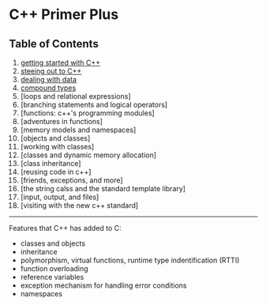 C++ Primer Plus
===

Table of Contents
---

1. [getting started with C++](./chap1.md)  
2. [steeing out to C++](./chap2.md)  
3. [dealing with data](./chap3.md)  
4. [compound types](./chap4.md)  
5. [loops and relational expressions]
6. [branching statements and logical operators]
7. [functions: c++'s programming modules]
8. [adventures in functions]
9. [memory models and namespaces]
10. [objects and classes]
11. [working with classes]
12. [classes and dynamic memory allocation]
13. [class inheritance]
14. [reusing code in c++]
15. [friends, exceptions, and more]
16. [the string calss and the standard template library]
17. [input, output, and files]
18. [visiting with the new c++ standard]

---

Features that C++ has added to C:

* classes and objects
* inheritance
* polymorphism, virtual functions, runtime type indentification (RTTI)
* function overloading
* reference variables
* exception mechanism for handling error conditions
* namespaces
